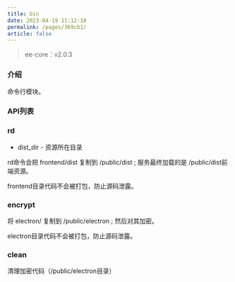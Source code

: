 ```yaml
---
title: bin
date: 2023-04-19 11:12:18
permalink: /pages/369cb1/
article: false
---
```


> ee-core：v2.0.3

### 介绍
命令行模块。

### API列表

### rd
- dist_dir - 资源所在目录

rd命令会把 frontend/dist 复制到 /public/dist ; 服务最终加载的是 /public/dist前端资源。

frontend目录代码不会被打包，防止源码泄露。

### encrypt
将 electron/ 复制到 /public/electron ; 然后对其加密。

electron目录代码不会被打包，防止源码泄露。

### clean
清理加密代码（/public/electron目录）